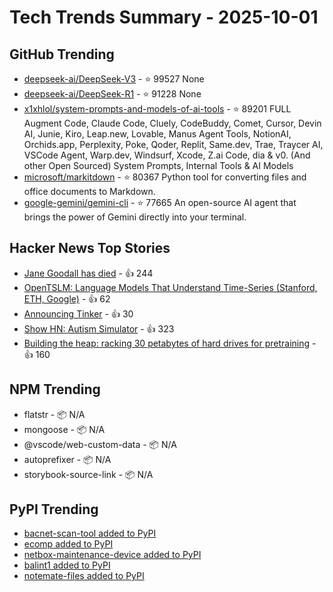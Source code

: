 # Tech Trends Summary - 2025-10-01

## GitHub Trending
- [deepseek-ai/DeepSeek-V3](https://github.com/deepseek-ai/DeepSeek-V3) - ⭐ 99527
  None
- [deepseek-ai/DeepSeek-R1](https://github.com/deepseek-ai/DeepSeek-R1) - ⭐ 91228
  None
- [x1xhlol/system-prompts-and-models-of-ai-tools](https://github.com/x1xhlol/system-prompts-and-models-of-ai-tools) - ⭐ 89201
  FULL Augment Code, Claude Code, Cluely, CodeBuddy, Comet, Cursor, Devin AI, Junie, Kiro, Leap.new, Lovable, Manus Agent Tools, NotionAI, Orchids.app, Perplexity, Poke, Qoder, Replit, Same.dev, Trae, Traycer AI, VSCode Agent, Warp.dev, Windsurf, Xcode, Z.ai Code, dia & v0. (And other Open Sourced) System Prompts, Internal Tools & AI Models
- [microsoft/markitdown](https://github.com/microsoft/markitdown) - ⭐ 80367
  Python tool for converting files and office documents to Markdown.
- [google-gemini/gemini-cli](https://github.com/google-gemini/gemini-cli) - ⭐ 77665
  An open-source AI agent that brings the power of Gemini directly into your terminal.

## Hacker News Top Stories
- [Jane Goodall has died](https://www.latimes.com/obituaries/story/2025-10-01/jane-goodall-chimpanzees-dead) - 👍 244
- [OpenTSLM: Language Models That Understand Time-Series (Stanford, ETH, Google)](https://www.opentslm.com/) - 👍 62
- [Announcing Tinker](https://thinkingmachines.ai/blog/announcing-tinker/) - 👍 30
- [Show HN: Autism Simulator](https://autism-simulator.vercel.app/) - 👍 323
- [Building the heap: racking 30 petabytes of hard drives for pretraining](https://si.inc/posts/the-heap/) - 👍 160

## NPM Trending
- flatstr - 📦 N/A
- mongoose - 📦 N/A
- @vscode/web-custom-data - 📦 N/A
- autoprefixer - 📦 N/A
- storybook-source-link - 📦 N/A

## PyPI Trending
- [bacnet-scan-tool added to PyPI](https://pypi.org/project/bacnet-scan-tool/)
- [ecomp added to PyPI](https://pypi.org/project/ecomp/)
- [netbox-maintenance-device added to PyPI](https://pypi.org/project/netbox-maintenance-device/)
- [balint1 added to PyPI](https://pypi.org/project/balint1/)
- [notemate-files added to PyPI](https://pypi.org/project/notemate-files/)
